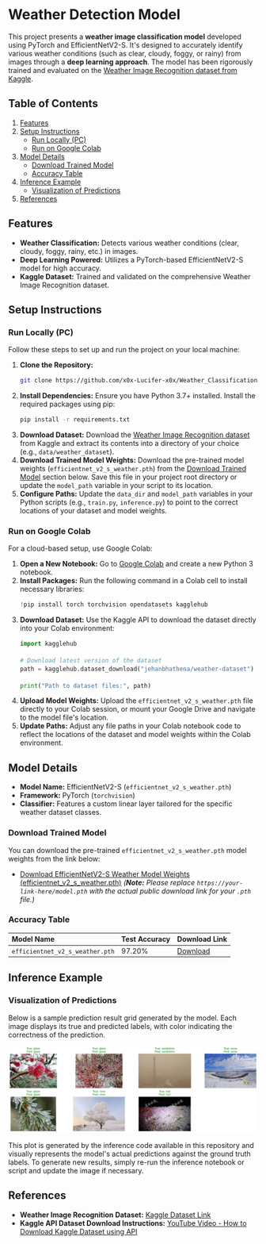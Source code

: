 # Weather Detection Model 

This project presents a **weather image classification model** developed using PyTorch and EfficientNetV2-S. It's designed to accurately identify various weather conditions (such as clear, cloudy, foggy, or rainy) from images through a **deep learning approach**. The model has been rigorously trained and evaluated on the [Weather Image Recognition dataset from Kaggle](https://www.kaggle.com/datasets/jehanbhathena/weather-dataset).

## Table of Contents

1.  [Features](https://www.google.com/search?q=%23features)
2.  [Setup Instructions](https://www.google.com/search?q=%23setup-instructions)
      - [Run Locally (PC)](https://www.google.com/search?q=%23run-locally-pc)
      - [Run on Google Colab](https://www.google.com/search?q=%23run-on-google-colab)
3.  [Model Details](https://www.google.com/search?q=%23model-details)
      - [Download Trained Model](https://www.google.com/search?q=%23download-trained-model)
      - [Accuracy Table](https://www.google.com/search?q=%23accuracy-table)
4.  [Inference Example](https://www.google.com/search?q=%23inference-example)
      - [Visualization of Predictions](https://www.google.com/search?q=%23visualization-of-predictions)
5.  [References](https://www.google.com/search?q=%23references)

## Features

  * **Weather Classification:** Detects various weather conditions (clear, cloudy, foggy, rainy, etc.) in images.
  * **Deep Learning Powered:** Utilizes a PyTorch-based EfficientNetV2-S model for high accuracy.
  * **Kaggle Dataset:** Trained and validated on the comprehensive Weather Image Recognition dataset.

## Setup Instructions

### Run Locally (PC)

Follow these steps to set up and run the project on your local machine:

1.  **Clone the Repository:**
    ```bash
    git clone https://github.com/x0x-Lucifer-x0x/Weather_Classification_Using_EfficientNetV2.git
    ```
2.  **Install Dependencies:** Ensure you have Python 3.7+ installed. Install the required packages using pip:
    ```bash
    pip install -r requirements.txt
    ```
3.  **Download Dataset:**
    Download the [Weather Image Recognition dataset](https://www.kaggle.com/datasets/jehanbhathena/weather-dataset) from Kaggle and extract its contents into a directory of your choice (e.g., `data/weather_dataset`).
4.  **Download Trained Model Weights:**
    Download the pre-trained model weights (`efficientnet_v2_s_weather.pth`) from the [Download Trained Model](https://www.google.com/search?q=%23download-trained-model) section below. Save this file in your project root directory or update the `model_path` variable in your script to its location.
5.  **Configure Paths:**
    Update the `data_dir` and `model_path` variables in your Python scripts (e.g., `train.py`, `inference.py`) to point to the correct locations of your dataset and model weights.

### Run on Google Colab

For a cloud-based setup, use Google Colab:

1.  **Open a New Notebook:** Go to [Google Colab](https://colab.research.google.com/) and create a new Python 3 notebook.
2.  **Install Packages:** Run the following command in a Colab cell to install necessary libraries:
    ```python
    !pip install torch torchvision opendatasets kagglehub
    ```
3.  **Download Dataset:** Use the Kaggle API to download the dataset directly into your Colab environment:
    ```python
    import kagglehub

    # Download latest version of the dataset
    path = kagglehub.dataset_download("jehanbhathena/weather-dataset")

    print("Path to dataset files:", path)
    ```
4.  **Upload Model Weights:** Upload the `efficientnet_v2_s_weather.pth` file directly to your Colab session, or mount your Google Drive and navigate to the model file's location.
5.  **Update Paths:** Adjust any file paths in your Colab notebook code to reflect the locations of the dataset and model weights within the Colab environment.

## Model Details

  * **Model Name:** EfficientNetV2-S (`efficientnet_v2_s_weather.pth`)
  * **Framework:** PyTorch (`torchvision`)
  * **Classifier:** Features a custom linear layer tailored for the specific weather dataset classes.

### Download Trained Model

You can download the pre-trained `efficientnet_v2_s_weather.pth` model weights from the link below:

  * [Download EfficientNetV2-S Weather Model Weights (efficientnet\_v2\_s\_weather.pth)](https://www.google.com/search?q=https://your-link-here/model.pth)
    *(**Note:** Please replace `https://your-link-here/model.pth` with the actual public download link for your `.pth` file.)*

### Accuracy Table

| Model Name                      | Test Accuracy | Download Link                                        |
| :------------------------------ | :------------ | :--------------------------------------------------- |
| `efficientnet_v2_s_weather.pth` | 97.20%        | [Download](https://www.google.com/search?q=https://your-link-here/model.pth)         |

## Inference Example

### Visualization of Predictions

Below is a sample prediction result grid generated by the model. Each image displays its true and predicted labels, with color indicating the correctness of the prediction.

![Sample Results](download.png)

This plot is generated by the inference code available in this repository and visually represents the model's actual predictions against the ground truth labels. To generate new results, simply re-run the inference notebook or script and update the image if necessary.

## References

  * **Weather Image Recognition Dataset:** [Kaggle Dataset Link](https://www.kaggle.com/datasets/jehanbhathena/weather-dataset)
  * **Kaggle API Dataset Download Instructions:** [YouTube Video - How to Download Kaggle Dataset using API](https://www.youtube.com/watch?v=krkS9u140tM)
